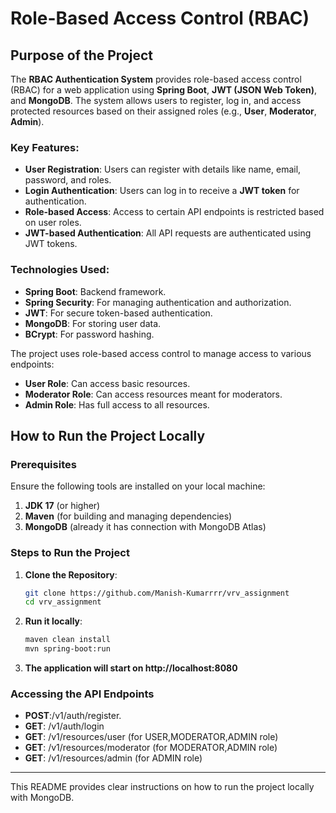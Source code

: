 # Role-Based Access Control (RBAC)

## Purpose of the Project

The **RBAC Authentication System** provides role-based access control (RBAC) for a web application using **Spring Boot**, **JWT (JSON Web Token)**, and **MongoDB**. The system allows users to register, log in, and access protected resources based on their assigned roles (e.g., **User**, **Moderator**, **Admin**).

### Key Features:
- **User Registration**: Users can register with details like name, email, password, and roles.
- **Login Authentication**: Users can log in to receive a **JWT token** for authentication.
- **Role-based Access**: Access to certain API endpoints is restricted based on user roles.
- **JWT-based Authentication**: All API requests are authenticated using JWT tokens.


### Technologies Used:
- **Spring Boot**: Backend framework.
- **Spring Security**: For managing authentication and authorization.
- **JWT**: For secure token-based authentication.
- **MongoDB**: For storing user data.
- **BCrypt**: For password hashing.

The project uses role-based access control to manage access to various endpoints:
- **User Role**: Can access basic resources.
- **Moderator Role**: Can access resources meant for moderators.
- **Admin Role**: Has full access to all resources.

## How to Run the Project Locally

### Prerequisites
Ensure the following tools are installed on your local machine:

1. **JDK 17** (or higher)
2. **Maven** (for building and managing dependencies)
3. **MongoDB** (already it has connection with MongoDB Atlas)


### Steps to Run the Project

1. **Clone the Repository**:
   ```bash
   git clone https://github.com/Manish-Kumarrrr/vrv_assignment
   cd vrv_assignment
2. **Run it locally**:
   ```bash
   maven clean install
   mvn spring-boot:run
3. **The application will start on http://localhost:8080**

### Accessing the API Endpoints
- **POST**:/v1/auth/register.
- **GET**: /v1/auth/login
- **GET**: /v1/resources/user (for USER,MODERATOR,ADMIN role)
- **GET**: /v1/resources/moderator (for MODERATOR,ADMIN role)
- **GET**: /v1/resources/admin (for ADMIN role)


---

This README provides clear instructions on how to run the project locally with MongoDB.
